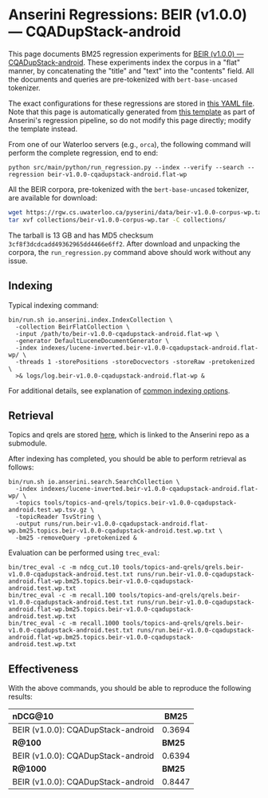 # Anserini Regressions: BEIR (v1.0.0) &mdash; CQADupStack-android

This page documents BM25 regression experiments for [BEIR (v1.0.0) &mdash; CQADupStack-android](http://beir.ai/).
These experiments index the corpus in a "flat" manner, by concatenating the "title" and "text" into the "contents" field.
All the documents and queries are pre-tokenized with `bert-base-uncased` tokenizer.

The exact configurations for these regressions are stored in [this YAML file](../../src/main/resources/regression/beir-v1.0.0-cqadupstack-android.flat-wp.yaml).
Note that this page is automatically generated from [this template](../../src/main/resources/docgen/templates/beir-v1.0.0-cqadupstack-android.flat-wp.template) as part of Anserini's regression pipeline, so do not modify this page directly; modify the template instead.

From one of our Waterloo servers (e.g., `orca`), the following command will perform the complete regression, end to end:

```
python src/main/python/run_regression.py --index --verify --search --regression beir-v1.0.0-cqadupstack-android.flat-wp
```

All the BEIR corpora, pre-tokenized with the `bert-base-uncased` tokenizer, are available for download:

```bash
wget https://rgw.cs.uwaterloo.ca/pyserini/data/beir-v1.0.0-corpus-wp.tar -P collections/
tar xvf collections/beir-v1.0.0-corpus-wp.tar -C collections/
```

The tarball is 13 GB and has MD5 checksum `3cf8f3dcdcadd49362965dd4466e6ff2`.
After download and unpacking the corpora, the `run_regression.py` command above should work without any issue.

## Indexing

Typical indexing command:

```
bin/run.sh io.anserini.index.IndexCollection \
  -collection BeirFlatCollection \
  -input /path/to/beir-v1.0.0-cqadupstack-android.flat-wp \
  -generator DefaultLuceneDocumentGenerator \
  -index indexes/lucene-inverted.beir-v1.0.0-cqadupstack-android.flat-wp/ \
  -threads 1 -storePositions -storeDocvectors -storeRaw -pretokenized \
  >& logs/log.beir-v1.0.0-cqadupstack-android.flat-wp &
```

For additional details, see explanation of [common indexing options](../../docs/common-indexing-options.md).

## Retrieval

Topics and qrels are stored [here](https://github.com/castorini/anserini-tools/tree/master/topics-and-qrels), which is linked to the Anserini repo as a submodule.

After indexing has completed, you should be able to perform retrieval as follows:

```
bin/run.sh io.anserini.search.SearchCollection \
  -index indexes/lucene-inverted.beir-v1.0.0-cqadupstack-android.flat-wp/ \
  -topics tools/topics-and-qrels/topics.beir-v1.0.0-cqadupstack-android.test.wp.tsv.gz \
  -topicReader TsvString \
  -output runs/run.beir-v1.0.0-cqadupstack-android.flat-wp.bm25.topics.beir-v1.0.0-cqadupstack-android.test.wp.txt \
  -bm25 -removeQuery -pretokenized &
```

Evaluation can be performed using `trec_eval`:

```
bin/trec_eval -c -m ndcg_cut.10 tools/topics-and-qrels/qrels.beir-v1.0.0-cqadupstack-android.test.txt runs/run.beir-v1.0.0-cqadupstack-android.flat-wp.bm25.topics.beir-v1.0.0-cqadupstack-android.test.wp.txt
bin/trec_eval -c -m recall.100 tools/topics-and-qrels/qrels.beir-v1.0.0-cqadupstack-android.test.txt runs/run.beir-v1.0.0-cqadupstack-android.flat-wp.bm25.topics.beir-v1.0.0-cqadupstack-android.test.wp.txt
bin/trec_eval -c -m recall.1000 tools/topics-and-qrels/qrels.beir-v1.0.0-cqadupstack-android.test.txt runs/run.beir-v1.0.0-cqadupstack-android.flat-wp.bm25.topics.beir-v1.0.0-cqadupstack-android.test.wp.txt
```

## Effectiveness

With the above commands, you should be able to reproduce the following results:

| **nDCG@10**                                                                                                  | **BM25**  |
|:-------------------------------------------------------------------------------------------------------------|-----------|
| BEIR (v1.0.0): CQADupStack-android                                                                           | 0.3694    |
| **R@100**                                                                                                    | **BM25**  |
| BEIR (v1.0.0): CQADupStack-android                                                                           | 0.6394    |
| **R@1000**                                                                                                   | **BM25**  |
| BEIR (v1.0.0): CQADupStack-android                                                                           | 0.8447    |
